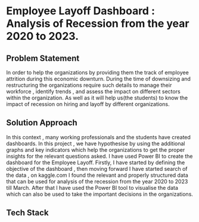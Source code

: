 # Employee Layoff Dashboard : Analysis of Recession from the year 2020 to 2023.

## Problem Statement
In order to help the organizations by providing them the track of employee attrition during this economic downturn. During the time of downsizing and restructuring the organizations require such details to manage their workforce , identify trends , and assess the impact on different sectors within the organization. As well as it will help us(the students) to know the impact of recession on hiring and layoff by different organizations.

## Solution Approach
In this context , many working professionals and the students have created dashboards. In this project , we have hypothesise by using the additional graphs and key indicators which help the organizations to get the proper insights for the relevant questions asked. I have used Power BI to create the dashboard for the Employee Layoff. Firstly, I have started by defining the objective of the dashboard , then moving forward I have started search of the data , on kaggle.com I found the relevant and properly structured data that can be used for analysis of the recession from the year 2020 to 2023 till March. After that I have used the Power BI tool to visualise the data which can also be used to take the important decisions in the organizations.   

## Tech Stack



